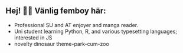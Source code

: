 ## Hej! 🏳️‍🌈 Vänlig femboy här:
- Professional SU and AT enjoyer and manga reader.
- Uni student learning Python, R, and various typesetting languages; interested in JS
- novelty dinosaur theme-park-cum-zoo
